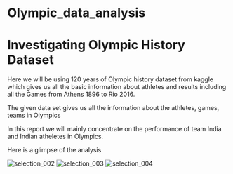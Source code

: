 # Olympic_data_analysis

# Investigating Olympic History Dataset

Here we will be using 120 years of Olympic history dataset from kaggle which gives us all the basic information about athletes and results including all the Games from Athens 1896 to Rio 2016.

The given data set gives us all the information about the athletes, games, teams in Olympics

In this report we will mainly concentrate on the performance of team India and Indian atheletes in Olympics.

Here is a glimpse of the analysis

![selection_002](https://user-images.githubusercontent.com/42818784/46689538-bfdf4b00-cc1d-11e8-9cb1-4b9edb2aefdd.png)
![selection_003](https://user-images.githubusercontent.com/42818784/46689539-c077e180-cc1d-11e8-9ffd-b7d043ff2a22.png)
![selection_004](https://user-images.githubusercontent.com/42818784/46689540-c077e180-cc1d-11e8-9575-e13308217b1a.png)

